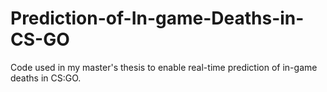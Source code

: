 # Prediction-of-In-game-Deaths-in-CS-GO
Code used in my master's thesis to enable real-time prediction of in-game deaths in CS:GO.
